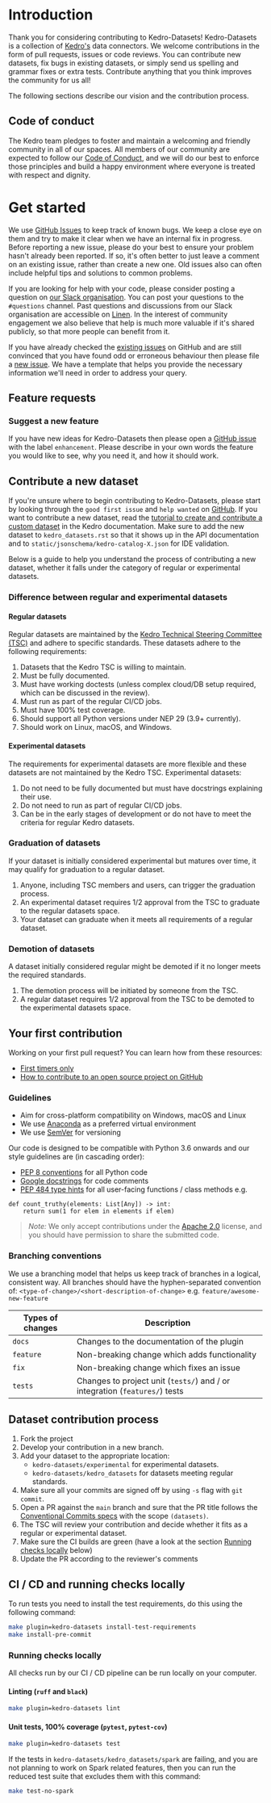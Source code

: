 # Introduction


Thank you for considering contributing to Kedro-Datasets! Kedro-Datasets is a collection of [Kedro's](https://github.com/kedro-org/kedro) data connectors. We welcome contributions in the form of pull requests, issues or code reviews. You can contribute new datasets, fix bugs in existing datasets, or simply send us spelling and grammar fixes or extra tests. Contribute anything that you think improves the community for us all!

The following sections describe our vision and the contribution process.

## Code of conduct

The Kedro team pledges to foster and maintain a welcoming and friendly community in all of our spaces. All members of our community are expected to follow our [Code of Conduct](CODE_OF_CONDUCT.md), and we will do our best to enforce those principles and build a happy environment where everyone is treated with respect and dignity.

# Get started

We use [GitHub Issues](https://github.com/kedro-org/kedro-plugins/issues) to keep track of known bugs. We keep a close eye on them and try to make it clear when we have an internal fix in progress. Before reporting a new issue, please do your best to ensure your problem hasn't already been reported. If so, it's often better to just leave a comment on an existing issue, rather than create a new one. Old issues also can often include helpful tips and solutions to common problems.

If you are looking for help with your code, please consider posting a question on [our Slack organisation](https://slack.kedro.org/). You can post your questions to the `#questions` channel. Past questions and discussions from our Slack organisation are accessible on [Linen](https://linen-slack.kedro.org/). In the interest of community engagement we also believe that help is much more valuable if it's shared publicly, so that more people can benefit from it.

If you have already checked the [existing issues](https://github.com/kedro-org/kedro-plugins/issues) on GitHub and are still convinced that you have found odd or erroneous behaviour then please file a [new issue](https://github.com/kedro-org/kedro-plugins/issues/new/choose). We have a template that helps you provide the necessary information we'll need in order to address your query.

## Feature requests

### Suggest a new feature

If you have new ideas for Kedro-Datasets then please open a [GitHub issue](https://github.com/kedro-org/kedro-plugins/issues) with the label `enhancement`. Please describe in your own words the feature you would like to see, why you need it, and how it should work.

## Contribute a new dataset

If you're unsure where to begin contributing to Kedro-Datasets, please start by looking through the `good first issue` and `help wanted` on [GitHub](https://github.com/kedro-org/kedro-plugins/issues).
If you want to contribute a new dataset, read the [tutorial to create and contribute a custom dataset](https://docs.kedro.org/en/stable/data/how_to_create_a_custom_dataset.html) in the Kedro documentation.
Make sure to add the new dataset to `kedro_datasets.rst` so that it shows up in the API documentation and to `static/jsonschema/kedro-catalog-X.json` for IDE validation.

Below is a guide to help you understand the process of contributing a new dataset, whether it falls under the category of regular or experimental datasets.

### Difference between regular and experimental datasets

#### Regular datasets
Regular datasets are maintained by the [Kedro Technical Steering Committee (TSC)](https://docs.kedro.org/en/stable/contribution/technical_steering_committee.html) and adhere to specific standards. These datasets adhere to the following requirements:

1. Datasets that the Kedro TSC is willing to maintain.
2. Must be fully documented.
3. Must have working doctests (unless complex cloud/DB setup required, which can be discussed in the review).
4. Must run as part of the regular CI/CD jobs.
5. Must have 100% test coverage.
6. Should support all Python versions under NEP 29 (3.9+ currently).
7. Should work on Linux, macOS, and Windows.

#### Experimental datasets
The requirements for experimental datasets are more flexible and these datasets are not maintained by the Kedro TSC. Experimental datasets:

1. Do not need to be fully documented but must have docstrings explaining their use.
2. Do not need to run as part of regular CI/CD jobs.
3. Can be in the early stages of development or do not have to meet the criteria for regular Kedro datasets.


### Graduation of datasets
If your dataset is initially considered experimental but matures over time, it may qualify for graduation to a regular dataset.

1. Anyone, including TSC members and users, can trigger the graduation process.
2. An experimental dataset requires 1/2 approval from the TSC to graduate to the regular datasets space.
3. Your dataset can graduate when it meets all requirements of a regular dataset.

### Demotion of datasets
A dataset initially considered regular might be demoted if it no longer meets the required standards.

1. The demotion process will be initiated by someone from the TSC.
2. A regular dataset requires 1/2 approval from the TSC to be demoted to the experimental datasets space.


## Your first contribution

Working on your first pull request? You can learn how from these resources:
* [First timers only](https://www.firsttimersonly.com/)
* [How to contribute to an open source project on GitHub](https://egghead.io/courses/how-to-contribute-to-an-open-source-project-on-github)

### Guidelines

 - Aim for cross-platform compatibility on Windows, macOS and Linux
 - We use [Anaconda](https://www.anaconda.com/distribution/) as a preferred virtual environment
 - We use [SemVer](https://semver.org/) for versioning

Our code is designed to be compatible with Python 3.6 onwards and our style guidelines are (in cascading order):

* [PEP 8 conventions](https://www.python.org/dev/peps/pep-0008/) for all Python code
* [Google docstrings](https://google.github.io/styleguide/pyguide.html#38-comments-and-docstrings) for code comments
* [PEP 484 type hints](https://www.python.org/dev/peps/pep-0484/) for all user-facing functions / class methods e.g.

```
def count_truthy(elements: List[Any]) -> int:
    return sum(1 for elem in elements if elem)
```

> *Note:* We only accept contributions under the [Apache 2.0](https://opensource.org/licenses/Apache-2.0) license, and you should have permission to share the submitted code.

### Branching conventions

We use a branching model that helps us keep track of branches in a logical, consistent way. All branches should have the hyphen-separated convention of: `<type-of-change>/<short-description-of-change>` e.g. `feature/awesome-new-feature`

| Types of changes | Description                                                                 |
| ---------------- | --------------------------------------------------------------------------- |
| `docs`           | Changes to the documentation of the plugin                                  |
| `feature`        | Non-breaking change which adds functionality                                |
| `fix`            | Non-breaking change which fixes an issue                                    |
| `tests`          | Changes to project unit (`tests/`) and / or integration (`features/`) tests |

## Dataset contribution process

 1. Fork the project
 2. Develop your contribution in a new branch.
 3. Add your dataset to the appropriate location:
    - `kedro-datasets/experimental` for experimental datasets.
    - `kedro-datasets/kedro_datasets` for datasets meeting regular standards.
 4. Make sure all your commits are signed off by using `-s` flag with `git commit`.
 5. Open a PR against the `main` branch and sure that the PR title follows the [Conventional Commits specs](https://www.conventionalcommits.org/en/v1.0.0/) with the scope `(datasets)`.
 6. The TSC will review your contribution and decide whether it fits as a regular or experimental dataset.
 7. Make sure the CI builds are green (have a look at the section [Running checks locally](#running-checks-locally) below)
 8. Update the PR according to the reviewer's comments


## CI / CD and running checks locally
To run tests you need to install the test requirements, do this using the following command:

```bash
make plugin=kedro-datasets install-test-requirements
make install-pre-commit
```


### Running checks locally

All checks run by our CI / CD pipeline can be run locally on your computer.

#### Linting (`ruff` and `black`)

```bash
make plugin=kedro-datasets lint
```

#### Unit tests, 100% coverage (`pytest`, `pytest-cov`)

```bash
make plugin=kedro-datasets test
```

If the tests in `kedro-datasets/kedro_datasets/spark` are failing, and you are not planning to work on Spark related features, then you can run the reduced test suite that excludes them with this command:
```bash
make test-no-spark
```
